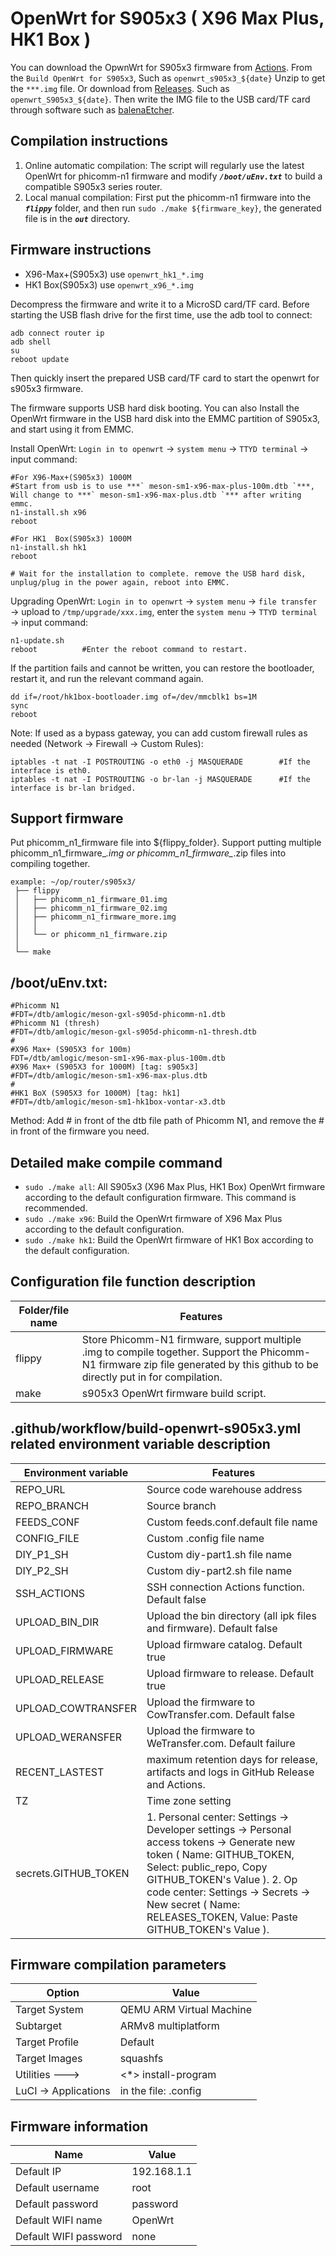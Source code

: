 # OpenWrt for S905x3 ( X96 Max Plus, HK1 Box )

You can download the OpwnWrt for S905x3 firmware from [Actions](https://github.com/ophub/op/actions). From the ` Build OpenWrt for S905x3 `, Such as `openwrt_s905x3_${date}` Unzip to get the `***.img` file. Or download from [Releases](https://github.com/ophub/op/releases). Such as `openwrt_S905x3_${date}`. Then write the IMG file to the USB card/TF card  through software such as [balenaEtcher](https://www.balena.io/etcher/).

## Compilation instructions
1. Online automatic compilation: The script will regularly use the latest OpenWrt for phicomm-n1 firmware and modify ***` /boot/uEnv.txt `*** to build a compatible S905x3 series router.
2. Local manual compilation: First put the phicomm-n1 firmware into the ***` flippy `*** folder, and then run `sudo ./make ${firmware_key}`, the generated file is in the ***` out `*** directory.


## Firmware instructions

- X96-Max+(S905x3) use `openwrt_hk1_*.img`
- HK1 Box(S905x3) use `openwrt_x96_*.img`

Decompress the firmware and write it to a MicroSD card/TF card. Before starting the USB flash drive for the first time, use the adb tool to connect:
```shell script
adb connect router ip
adb shell
su
reboot update
````
Then quickly insert the prepared USB card/TF card to start the openwrt for s905x3 firmware.


The firmware supports USB hard disk booting. You can also Install the OpenWrt firmware in the USB hard disk into the EMMC partition of S905x3, and start using it from EMMC.

Install OpenWrt: `Login in to openwrt` → `system menu` → `TTYD terminal` → input command: 
```shell script
#For X96-Max+(S905x3) 1000M
#Start from usb is to use ***` meson-sm1-x96-max-plus-100m.dtb `***, Will change to ***` meson-sm1-x96-max-plus.dtb `*** after writing emmc.
n1-install.sh x96
reboot

#For HK1  Box(S905x3) 1000M
n1-install.sh hk1           
reboot

# Wait for the installation to complete. remove the USB hard disk, unplug/plug in the power again, reboot into EMMC.
```

Upgrading OpenWrt: `Login in to openwrt` → `system menu` → `file transfer` → upload to `/tmp/upgrade/xxx.img`, enter the `system menu` → `TTYD terminal` → input command: 
```shell script
n1-update.sh
reboot          #Enter the reboot command to restart.
```

If the partition fails and cannot be written, you can restore the bootloader, restart it, and run the relevant command again.
```shell script
dd if=/root/hk1box-bootloader.img of=/dev/mmcblk1 bs=1M
sync
reboot
```

Note: If used as a bypass gateway, you can add custom firewall rules as needed (Network → Firewall → Custom Rules):
```shell script
iptables -t nat -I POSTROUTING -o eth0 -j MASQUERADE        #If the interface is eth0.
iptables -t nat -I POSTROUTING -o br-lan -j MASQUERADE      #If the interface is br-lan bridged.
```

## Support firmware

Put phicomm_n1_firmware file into ${flippy_folder}. Support putting multiple phicomm_n1_firmware_*.img or phicomm_n1_firmware_*.zip files into compiling together.

```shell script
example: ~/op/router/s905x3/
 ├── flippy
 │   ├── phicomm_n1_firmware_01.img
 │   ├── phicomm_n1_firmware_02.img
 │   ├── phicomm_n1_firmware_more.img
 │   │
 │   └── or phicomm_n1_firmware.zip
 │
 └── make
 ```

## /boot/uEnv.txt:

```shell script
#Phicomm N1
#FDT=/dtb/amlogic/meson-gxl-s905d-phicomm-n1.dtb
#Phicomm N1 (thresh)
#FDT=/dtb/amlogic/meson-gxl-s905d-phicomm-n1-thresh.dtb
#
#X96 Max+ (S905X3 for 100m)
FDT=/dtb/amlogic/meson-sm1-x96-max-plus-100m.dtb
#X96 Max+ (S905X3 for 1000M) [tag: s905x3]
#FDT=/dtb/amlogic/meson-sm1-x96-max-plus.dtb
#
#HK1 BoX (S905X3 for 1000M) [tag: hk1]
#FDT=/dtb/amlogic/meson-sm1-hk1box-vontar-x3.dtb
````

Method: Add # in front of the dtb file path of Phicomm N1, and remove the # in front of the firmware you need. 

## Detailed make compile command
- `sudo ./make all`: All S905x3 (X96 Max Plus, HK1 Box) OpenWrt firmware according to the default configuration firmware. This command is recommended.
- `sudo ./make x96`: Build the OpenWrt firmware of X96 Max Plus according to the default configuration.
- `sudo ./make hk1`: Build the OpenWrt firmware of HK1 Box according to the default configuration.

## Configuration file function description

| Folder/file name | Features |
| ---- | ---- |
| flippy | Store Phicomm-N1 firmware, support multiple .img to compile together. Support the Phicomm-N1 firmware zip file generated by this github to be directly put in for compilation. |
| make | s905x3 OpenWrt firmware build script. |


## .github/workflow/build-openwrt-s905x3.yml related environment variable description

| Environment variable | Features |
| ---- | ---- |
| REPO_URL | Source code warehouse address |
| REPO_BRANCH | Source branch |
| FEEDS_CONF | Custom feeds.conf.default file name |
| CONFIG_FILE | Custom .config file name |
| DIY_P1_SH | Custom diy-part1.sh file name |
| DIY_P2_SH | Custom diy-part2.sh file name |
| SSH_ACTIONS | SSH connection Actions function. Default false |
| UPLOAD_BIN_DIR | Upload the bin directory (all ipk files and firmware). Default false |
| UPLOAD_FIRMWARE | Upload firmware catalog. Default true |
| UPLOAD_RELEASE | Upload firmware to release. Default true |
| UPLOAD_COWTRANSFER | Upload the firmware to CowTransfer.com. Default false |
| UPLOAD_WERANSFER | Upload the firmware to WeTransfer.com. Default failure |
| RECENT_LASTEST | maximum retention days for release, artifacts and logs in GitHub Release and Actions. |
| TZ | Time zone setting |
| secrets.GITHUB_TOKEN | 1. Personal center: Settings → Developer settings → Personal access tokens → Generate new token ( Name: GITHUB_TOKEN, Select: public_repo, Copy GITHUB_TOKEN's Value ). 2. Op code center: Settings → Secrets → New secret ( Name: RELEASES_TOKEN, Value: Paste GITHUB_TOKEN's Value ). |

## Firmware compilation parameters

| Option | Value |
| ---- | ---- |
| Target System | QEMU ARM Virtual Machine |
| Subtarget | ARMv8 multiplatform |
| Target Profile | Default |
| Target Images | squashfs |
| Utilities  ---> |  <*> install-program |
| LuCI -> Applications | in the file: .config |

## Firmware information

| Name | Value |
| ---- | ---- |
| Default IP | 192.168.1.1 |
| Default username | root |
| Default password | password |
| Default WIFI name | OpenWrt |
| Default WIFI password | none |

